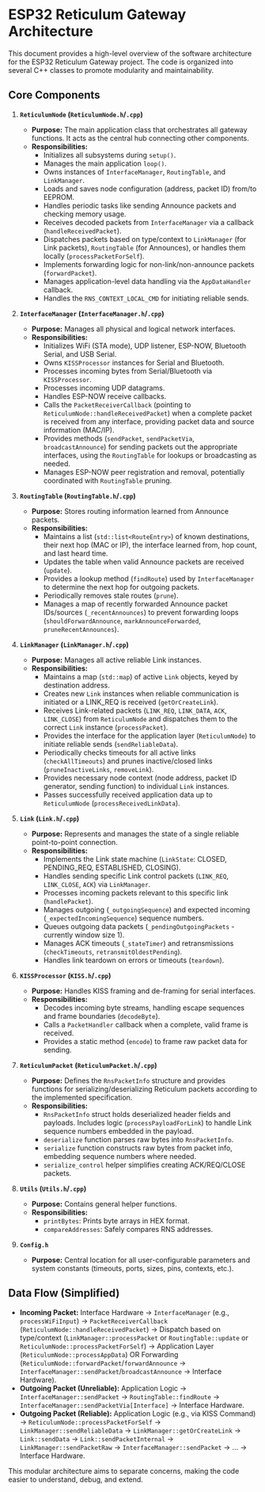 # ESP32 Reticulum Gateway Architecture

This document provides a high-level overview of the software architecture for the ESP32 Reticulum Gateway project. The code is organized into several C++ classes to promote modularity and maintainability.

## Core Components

1.  **`ReticulumNode` (`ReticulumNode.h`/`.cpp`)**
    * **Purpose:** The main application class that orchestrates all gateway functions. It acts as the central hub connecting other components.
    * **Responsibilities:**
        * Initializes all subsystems during `setup()`.
        * Manages the main application `loop()`.
        * Owns instances of `InterfaceManager`, `RoutingTable`, and `LinkManager`.
        * Loads and saves node configuration (address, packet ID) from/to EEPROM.
        * Handles periodic tasks like sending Announce packets and checking memory usage.
        * Receives decoded packets from `InterfaceManager` via a callback (`handleReceivedPacket`).
        * Dispatches packets based on type/context to `LinkManager` (for Link packets), `RoutingTable` (for Announces), or handles them locally (`processPacketForSelf`).
        * Implements forwarding logic for non-link/non-announce packets (`forwardPacket`).
        * Manages application-level data handling via the `AppDataHandler` callback.
        * Handles the `RNS_CONTEXT_LOCAL_CMD` for initiating reliable sends.

2.  **`InterfaceManager` (`InterfaceManager.h`/`.cpp`)**
    * **Purpose:** Manages all physical and logical network interfaces.
    * **Responsibilities:**
        * Initializes WiFi (STA mode), UDP listener, ESP-NOW, Bluetooth Serial, and USB Serial.
        * Owns `KISSProcessor` instances for Serial and Bluetooth.
        * Processes incoming bytes from Serial/Bluetooth via `KISSProcessor`.
        * Processes incoming UDP datagrams.
        * Handles ESP-NOW receive callbacks.
        * Calls the `PacketReceiverCallback` (pointing to `ReticulumNode::handleReceivedPacket`) when a complete packet is received from any interface, providing packet data and source information (MAC/IP).
        * Provides methods (`sendPacket`, `sendPacketVia`, `broadcastAnnounce`) for sending packets out the appropriate interfaces, using the `RoutingTable` for lookups or broadcasting as needed.
        * Manages ESP-NOW peer registration and removal, potentially coordinated with `RoutingTable` pruning.

3.  **`RoutingTable` (`RoutingTable.h`/`.cpp`)**
    * **Purpose:** Stores routing information learned from Announce packets.
    * **Responsibilities:**
        * Maintains a list (`std::list<RouteEntry>`) of known destinations, their next hop (MAC or IP), the interface learned from, hop count, and last heard time.
        * Updates the table when valid Announce packets are received (`update`).
        * Provides a lookup method (`findRoute`) used by `InterfaceManager` to determine the next hop for outgoing packets.
        * Periodically removes stale routes (`prune`).
        * Manages a map of recently forwarded Announce packet IDs/sources (`_recentAnnounces`) to prevent forwarding loops (`shouldForwardAnnounce`, `markAnnounceForwarded`, `pruneRecentAnnounces`).

4.  **`LinkManager` (`LinkManager.h`/`.cpp`)**
    * **Purpose:** Manages all active reliable Link instances.
    * **Responsibilities:**
        * Maintains a map (`std::map`) of active `Link` objects, keyed by destination address.
        * Creates new `Link` instances when reliable communication is initiated or a LINK_REQ is received (`getOrCreateLink`).
        * Receives Link-related packets (`LINK_REQ`, `LINK_DATA`, `ACK`, `LINK_CLOSE`) from `ReticulumNode` and dispatches them to the correct `Link` instance (`processPacket`).
        * Provides the interface for the application layer (`ReticulumNode`) to initiate reliable sends (`sendReliableData`).
        * Periodically checks timeouts for all active links (`checkAllTimeouts`) and prunes inactive/closed links (`pruneInactiveLinks`, `removeLink`).
        * Provides necessary node context (node address, packet ID generator, sending function) to individual `Link` instances.
        * Passes successfully received application data up to `ReticulumNode` (`processReceivedLinkData`).

5.  **`Link` (`Link.h`/`.cpp`)**
    * **Purpose:** Represents and manages the state of a single reliable point-to-point connection.
    * **Responsibilities:**
        * Implements the Link state machine (`LinkState`: CLOSED, PENDING_REQ, ESTABLISHED, CLOSING).
        * Handles sending specific Link control packets (`LINK_REQ`, `LINK_CLOSE`, `ACK`) via `LinkManager`.
        * Processes incoming packets relevant to this specific link (`handlePacket`).
        * Manages outgoing (`_outgoingSequence`) and expected incoming (`_expectedIncomingSequence`) sequence numbers.
        * Queues outgoing data packets (`_pendingOutgoingPackets` - currently window size 1).
        * Manages ACK timeouts (`_stateTimer`) and retransmissions (`checkTimeouts`, `retransmitOldestPending`).
        * Handles link teardown on errors or timeouts (`teardown`).

6.  **`KISSProcessor` (`KISS.h`/`.cpp`)**
    * **Purpose:** Handles KISS framing and de-framing for serial interfaces.
    * **Responsibilities:**
        * Decodes incoming byte streams, handling escape sequences and frame boundaries (`decodeByte`).
        * Calls a `PacketHandler` callback when a complete, valid frame is received.
        * Provides a static method (`encode`) to frame raw packet data for sending.

7.  **`ReticulumPacket` (`ReticulumPacket.h`/`.cpp`)**
    * **Purpose:** Defines the `RnsPacketInfo` structure and provides functions for serializing/deserializing Reticulum packets according to the implemented specification.
    * **Responsibilities:**
        * `RnsPacketInfo` struct holds deserialized header fields and payloads. Includes logic (`processPayloadForLink`) to handle Link sequence numbers embedded in the payload.
        * `deserialize` function parses raw bytes into `RnsPacketInfo`.
        * `serialize` function constructs raw bytes from packet info, embedding sequence numbers where needed.
        * `serialize_control` helper simplifies creating ACK/REQ/CLOSE packets.

8.  **`Utils` (`Utils.h`/`.cpp`)**
    * **Purpose:** Contains general helper functions.
    * **Responsibilities:**
        * `printBytes`: Prints byte arrays in HEX format.
        * `compareAddresses`: Safely compares RNS addresses.

9.  **`Config.h`**
    * **Purpose:** Central location for all user-configurable parameters and system constants (timeouts, ports, sizes, pins, contexts, etc.).

## Data Flow (Simplified)

* **Incoming Packet:** Interface Hardware -> `InterfaceManager` (e.g., `processWiFiInput`) -> `PacketReceiverCallback` (`ReticulumNode::handleReceivedPacket`) -> Dispatch based on type/context (`LinkManager::processPacket` or `RoutingTable::update` or `ReticulumNode::processPacketForSelf`) -> Application Layer (`ReticulumNode::processAppData`) OR Forwarding (`ReticulumNode::forwardPacket`/`forwardAnnounce` -> `InterfaceManager::sendPacket`/`broadcastAnnounce` -> Interface Hardware).
* **Outgoing Packet (Unreliable):** Application Logic -> `InterfaceManager::sendPacket` -> `RoutingTable::findRoute` -> `InterfaceManager::sendPacketVia[Interface]` -> Interface Hardware.
* **Outgoing Packet (Reliable):** Application Logic (e.g., via KISS Command) -> `ReticulumNode::processPacketForSelf` -> `LinkManager::sendReliableData` -> `LinkManager::getOrCreateLink` -> `Link::sendData` -> `Link::sendPacketInternal` -> `LinkManager::sendPacketRaw` -> `InterfaceManager::sendPacket` -> ... -> Interface Hardware.

This modular architecture aims to separate concerns, making the code easier to understand, debug, and extend.
